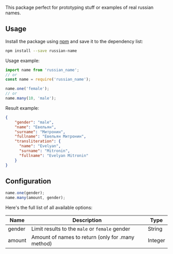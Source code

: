 This package perfect for prototyping stuff or examples of real russian names.


## Usage

Install the package using [npm](https://www.npmjs.com) and save it to the dependency list:

```bash
npm install --save russian-name
```

Usage example:

```js
import name from 'russian_name';
// or
const name = require('russian_name');

name.one('female');
// or
name.many(10, 'male');
```

Result example:

```json
{
    "gender": "male",
    "name": "Евельян",
    "surname": "Митронин",
    "fullname": "Евельян Митронин",
    "transliteration": {
      "name": "Evelyan",
      "surname": "Mitronin",
      "fullname": "Evelyan Mitronin"
    }
}

```

## Configuration

```js
name.one(gender); 
name.many(amount, gender);
```

Here's the full list of all available options:

| Name | Description | Type |
| ---- | ----------- | ---- |
| gender | Limit results to the `male` or `female` gender | String |
| amount | Amount of names to return (only for .many method) | Integer |

